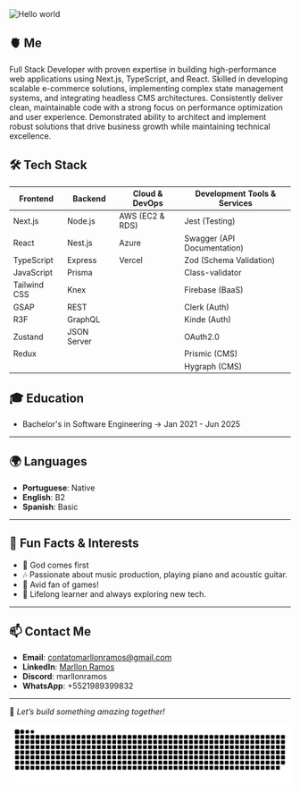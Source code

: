 <img src="https://raw.githubusercontent.com/sagar-viradiya/sagar-viradiya/master/resources/banner.png" alt="Hello world">


## 🫀 Me
Full Stack Developer with proven expertise in building high-performance web applications using Next.js, TypeScript, and React. Skilled in developing scalable e-commerce solutions, implementing complex state management systems, and integrating headless CMS architectures. Consistently deliver clean, maintainable code with a strong focus on performance optimization and user experience. Demonstrated ability to architect and implement robust solutions that drive business growth while maintaining technical excellence.

## 🛠️ Tech Stack

| **Frontend** | **Backend** | **Cloud & DevOps** | **Development Tools & Services** |
|--------------|-------------|-------------------|--------------------------------|
| Next.js      | Node.js     | AWS (EC2 & RDS)   | Jest (Testing)                 |
| React        | Nest.js     | Azure             | Swagger (API Documentation)    |
| TypeScript   | Express     | Vercel            | Zod (Schema Validation)        |
| JavaScript   | Prisma      |                   | Class-validator                |
| Tailwind CSS | Knex        |                   | Firebase (BaaS)                |
| GSAP         | REST        |                   | Clerk (Auth)                   |
| R3F          | GraphQL     |                   | Kinde (Auth)                   |
| Zustand      | JSON Server |                   | OAuth2.0                       |
| Redux        |             |                   | Prismic (CMS)                  |
|              |             |                   | Hygraph (CMS)                  |


## 🎓 Education
- Bachelor's in Software Engineering -> Jan 2021 - Jun 2025

---

## 🌍 Languages
- **Portuguese**: Native  
- **English**: B2 
- **Spanish**: Basic 

---

## 🎉 Fun Facts & Interests
- 🙏 God comes first
- 🎶 Passionate about music production, playing piano and acoustic guitar.  
- 🔫 Avid fan of games!  
- 🧠 Lifelong learner and always exploring new tech.

---

## 📫 Contact Me
- **Email**: [contatomarllonramos@gmail.com](mailto:contatomarllonramos@gmail.com)  
- **LinkedIn**: [Marllon Ramos](https://www.linkedin.com/in/marllonramos/)  
- **Discord**: marllonramos
- **WhatsApp**: +5521989399832

---

🚀 *Let’s build something amazing together!*

<picture>
  <source
    media="(prefers-color-scheme: dark)"
    srcset="https://raw.githubusercontent.com/platane/snk/output/github-contribution-grid-snake-dark.svg"
  />
  <source
    media="(prefers-color-scheme: light)"
    srcset="https://raw.githubusercontent.com/platane/snk/output/github-contribution-grid-snake.svg"
  />
  <img
    alt="github contribution grid snake animation"
    src="https://raw.githubusercontent.com/platane/snk/output/github-contribution-grid-snake.svg"
  />
</picture>
